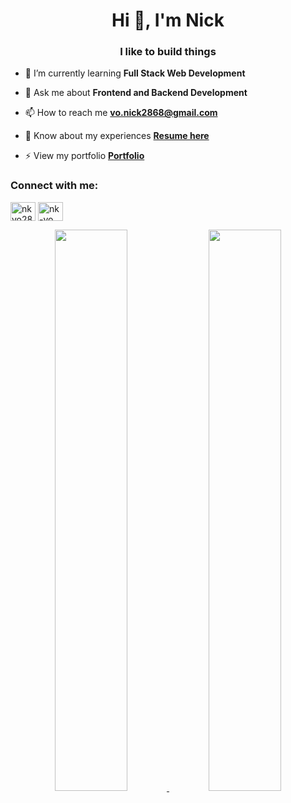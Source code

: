 <h1 align="center">Hi 👋, I'm Nick</h1>
<h3 align="center">I like to build things</h3>

- 🌱 I’m currently learning **Full Stack Web Development**

- 💬 Ask me about **Frontend and Backend Development**

- 📫 How to reach me **vo.nick2868@gmail.com**

- 📄 Know about my experiences [**Resume here**](https://drive.google.com/file/d/1edaD6-Kg4J4NHSismcqsFXyBox19kQEA/view)

- ⚡ View my portfolio [**Portfolio**](https://nickvo.dev)

<h3 align="left">Connect with me:</h3>
<p align="left">
  <a href="https://twitter.com/nkvo28" target="blank"><img align="center" src="https://cdn.jsdelivr.net/npm/simple-icons@3.0.1/icons/twitter.svg" alt="nkvo28" height="30" width="40" /></a>
  <a href="https://linkedin.com/in/nk-vo" target="blank"><img align="center" src="https://cdn.jsdelivr.net/npm/simple-icons@3.0.1/icons/linkedin.svg" alt="nk-vo" height="30" width="40" /></a>
</p>

<p align="center">
  <a href="https://github-readme-stats.vercel.app/api?username=nk-vo&count_private=true&show_icons=true&include_all_commits=false&hide_border=true&hide_title=true">
    <img width="48%"  src="https://github-readme-stats.vercel.app/api?username=nk-vo&count_private=true&show_icons=true&include_all_commits=false&hide_border=true&hide_title=true" />
  </a>
  <a href="https://github-readme-streak-stats.herokuapp.com/?user=nk-vo&hide_border=true">
    <img width="48%"  src="https://github-readme-streak-stats.herokuapp.com/?user=nk-vo&hide_border=true" />
  </a>
</p>
